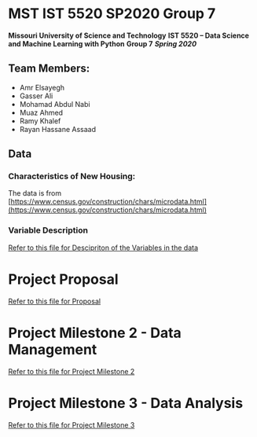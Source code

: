 # MST IST 5520 SP2020 Group 7

**Missouri University of Science and Technology**
**IST  5520 – Data Science and Machine Learning with Python**
**Group 7**
***Spring  2020***

## Team Members:

 - Amr Elsayegh
 - Gasser Ali
 - Mohamad Abdul Nabi
 - Muaz Ahmed
 - Ramy Khalef
 - Rayan Hassane Assaad

## Data

### Characteristics of New Housing:

The data is from [https://www.census.gov/construction/chars/microdata.html](https://www.census.gov/construction/chars/microdata.html)

### Variable Description

<a href="https://github.com/gassergalalali/MST-IST-5520-SP2020-Group-7/blob/master/Milestone%201/Data%20Description.ipynb">Refer to this file for Descipriton of the Variables in the data</a>

# Project Proposal

<a href="https://github.com/gassergalalali/MST-IST-5520-SP2020-Group-7/blob/master/Milestone%201/Project%20Proposal.ipynb">Refer to this file for Proposal</a>

# Project Milestone 2 - Data Management
<a href="https://github.com/gassergalalali/MST-IST-5520-SP2020-Group-7/blob/master/Milestone%202/Project%20Report%20-%20Milestone%202%20.ipynb">Refer to this file for Project Milestone 2</a>

# Project Milestone 3 - Data Analysis
<a href="https://github.com/gassergalalali/MST-IST-5520-SP2020-Group-7/blob/master/Milestone%203/Project%20Report%20-%20Milestone%203.ipynb">Refer to this file for Project Milestone 3</a>

